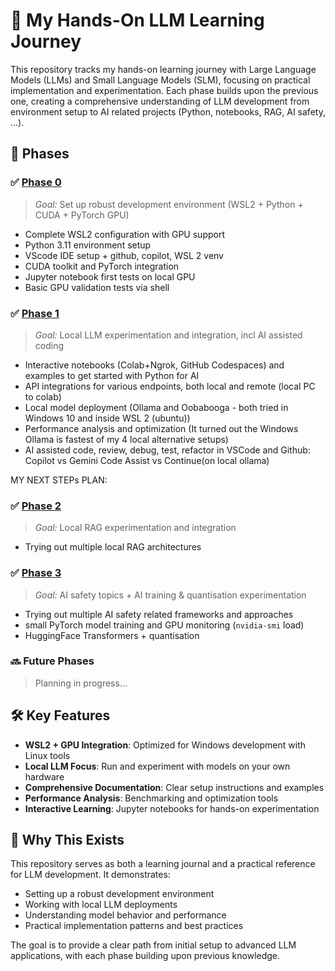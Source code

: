 # 🚀 My Hands-On LLM Learning Journey

This repository tracks my hands-on learning journey with Large Language Models (LLMs) and Small Language Models (SLM), focusing on practical implementation and experimentation. Each phase builds upon the previous one, creating a comprehensive understanding of LLM development from environment setup to AI related projects (Python, notebooks, RAG, AI safety, ...).

## 🧭 Phases

### ✅ [Phase 0](./phase0/)
> *Goal:* Set up robust development environment (WSL2 + Python + CUDA + PyTorch GPU)
- Complete WSL2 configuration with GPU support
- Python 3.11 environment setup
- VScode IDE setup + github, copilot, WSL 2 venv
- CUDA toolkit and PyTorch integration
- Jupyter notebook first tests on local GPU
- Basic GPU validation tests via shell

### ✅ [Phase 1](./phase1/)
> *Goal:* Local LLM experimentation and integration, incl AI assisted coding
- Interactive notebooks (Colab+Ngrok, GitHub Codespaces) and examples to get started with Python for AI
- API integrations for various endpoints, both local and remote (local PC to colab)
- Local model deployment (Ollama and Oobabooga - both tried in Windows 10 and inside WSL 2 (ubuntu))
- Performance analysis and optimization (It turned out the Windows Ollama is fastest of my 4 local alternative setups)
- AI assisted code, review, debug, test, refactor in VSCode and Github: Copilot vs Gemini Code Assist vs Continue(on local ollama)

MY NEXT STEPs PLAN:

### ✅ [Phase 2](./phase2/)
> *Goal:* Local RAG experimentation and integration
- Trying out multiple local RAG architectures

### ✅ [Phase 3](./phase3/)
> *Goal:* AI safety topics + AI training & quantisation experimentation
- Trying out multiple AI safety related frameworks and approaches
- small PyTorch model training and GPU monitoring (`nvidia-smi` load)
- HuggingFace Transformers + quantisation


### 🔜 Future Phases
> Planning in progress...

## 🛠 Key Features

- **WSL2 + GPU Integration**: Optimized for Windows development with Linux tools
- **Local LLM Focus**: Run and experiment with models on your own hardware
- **Comprehensive Documentation**: Clear setup instructions and examples
- **Performance Analysis**: Benchmarking and optimization tools
- **Interactive Learning**: Jupyter notebooks for hands-on experimentation

## 📌 Why This Exists

This repository serves as both a learning journal and a practical reference for LLM development.
It demonstrates:
- Setting up a robust development environment
- Working with local LLM deployments
- Understanding model behavior and performance
- Practical implementation patterns and best practices

The goal is to provide a clear path from initial setup to advanced LLM applications, with each phase building upon previous knowledge.
